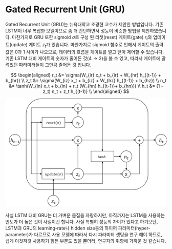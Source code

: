 # Gated Recurrent Unit (GRU)

Gated Recurrent Unit (GRU)는 뉴욕대학교 조경현 교수가 제안한 방법입니다. 기존 LSTM이 너무 복잡한 모델이므로 좀 더 간단하면서 성능이 비슷한 방법을 제안하였습니다. 마찬가지로 GRU 또한 sigmoid $\sigma$로 구성 된 리셋(reset) 게이트(gate) $r_t$와 업데이트(update) 게이트 $z_t$가 있습니다. 마찬가지로 sigmoid 함수로 인해서 게이트의 출력값은 $0$과 $1$ 사이가 나오므로, 데이터의 흐름을 게이트를 열고 닫아 제어할 수 있습니다. 기존 LSTM 대비 게이트의 숫자가 줄어든 것($4 \rightarrow 2$)을 볼 수 있고, 따라서 게이트에 딸려있던 파라미터들이 그만큼 줄어든 것 입니다.

$$
\begin{aligned}
r_t &= \sigma(W_{ir} x_t + b_{ir} + W_{hr} h_{(t-1)} + b_{hr}) \\
z_t &= \sigma(W_{iz} x_t + b_{iz} + W_{hz} h_{(t-1)} + b_{hz}) \\
n_t &= \tanh(W_{in} x_t + b_{in} + r_t (W_{hn} h_{(t-1)}+ b_{hn})) \\
h_t &= (1 - z_t) n_t + z_t h_{(t-1)} \\
\end{aligned}
$$

![](../assets/rnn-gru-architecture.png)

사실 LSTM 대비 GRU는 더 가벼운 몸집을 자랑하지만, 아직까지는 LSTM을 사용하는 빈도가 더 높은 것이 사실이긴 합니다. 사실 특별히 성능의 차이가 있다고 하기보단, LSTM과 GRU의 learning-rate나 hidden size등의 하이퍼 파라미터(hyper-parameter)가 다르므로 사용 모델에 따라서 다시 파라미터 셋팅을 연구 해야 하므로, 쉽게 이것저것 사용하기 힘든 부분도 있을 뿐더러, 연구자의 취향에 가까운 것 같습니다.